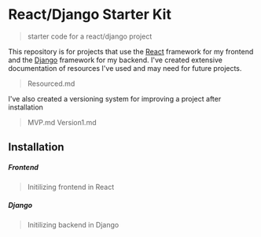 React/Django Starter Kit
========================
> starter code for a react/django project

This repository is for projects that use the [React](https://reactjs.org) framework for my frontend and the [Django](https://djangocentral.com) framework for my backend. 
I've created extensive documentation of resources I've used and may need for future projects.

> Resourced.md

I've also created a versioning system for improving a project after installation

> MVP.md
> Version1.md

Installation
---
##### Frontend
> Initilizing frontend in React

##### Django
> Initilizing backend in Django

